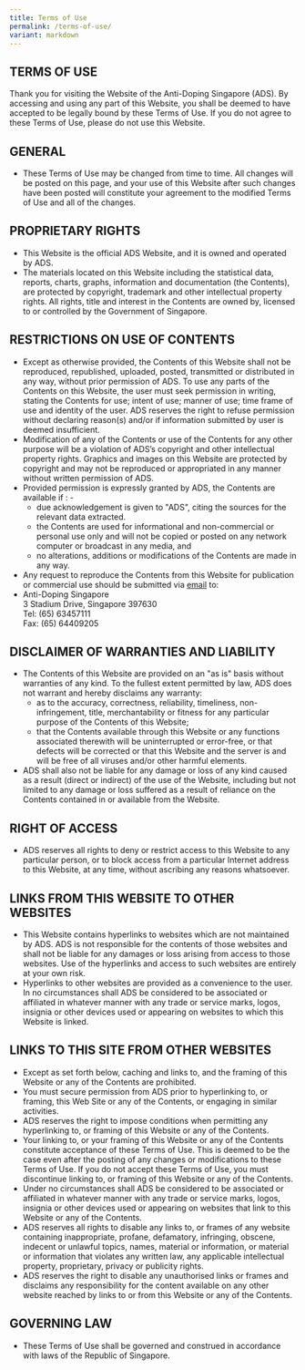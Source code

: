 ```yaml
---
title: Terms of Use
permalink: /terms-of-use/
variant: markdown
---
```

TERMS OF USE
------------

Thank you for visiting the Website of the Anti-Doping Singapore (ADS). By accessing and using any part of this Website, you shall be deemed to have accepted to be legally bound by these Terms of Use. If you do not agree to these Terms of Use, please do not use this Website.

GENERAL
-------

*   These Terms of Use may be changed from time to time. All changes will be posted on this page, and your use of this Website after such changes have been posted will constitute your agreement to the modified Terms of Use and all of the changes.

PROPRIETARY RIGHTS
------------------

*   This Website is the official ADS Website, and it is owned and operated by ADS.
*   The materials located on this Website including the statistical data, reports, charts, graphs, information and documentation (the Contents), are protected by copyright, trademark and other intellectual property rights. All rights, title and interest in the Contents are owned by, licensed to or controlled by the Government of Singapore.

RESTRICTIONS ON USE OF CONTENTS
-------------------------------

*   Except as otherwise provided, the Contents of this Website shall not be reproduced, republished, uploaded, posted, transmitted or distributed in any way, without prior permission of ADS. To use any parts of the Contents on this Website, the user must seek permission in writing, stating the Contents for use; intent of use; manner of use; time frame of use and identity of the user. ADS reserves the right to refuse permission without declaring reason(s) and/or if information submitted by user is deemed insufficient.
*   Modification of any of the Contents or use of the Contents for any other purpose will be a violation of ADS’s copyright and other intellectual property rights. Graphics and images on this Website are protected by copyright and may not be reproduced or appropriated in any manner without written permission of ADS.
*   Provided permission is expressly granted by ADS, the Contents are available if : -
    *   due acknowledgement is given to "ADS", citing the sources for the relevant data extracted.
    *   the Contents are used for informational and non-commercial or personal use only and will not be copied or posted on any network computer or broadcast in any media, and
    *   no alterations, additions or modifications of the Contents are made in any way.
*   Any request to reproduce the Contents from this Website for publication or commercial use should be submitted via [email](mailto:ads@sport.gov.sg) to:
*   Anti-Doping Singapore  
    3 Stadium Drive, Singapore 397630  
Tel: (65) 63457111  
Fax: (65) 64409205

DISCLAIMER OF WARRANTIES AND LIABILITY
--------------------------------------

*   The Contents of this Website are provided on an "as is" basis without warranties of any kind. To the fullest extent permitted by law, ADS does not warrant and hereby disclaims any warranty:
    *   as to the accuracy, correctness, reliability, timeliness, non-infringement, title, merchantability or fitness for any particular purpose of the Contents of this Website;
    *   that the Contents available through this Website or any functions associated therewith will be uninterrupted or error-free, or that defects will be corrected or that this Website and the server is and will be free of all viruses and/or other harmful elements.
*   ADS shall also not be liable for any damage or loss of any kind caused as a result (direct or indirect) of the use of the Website, including but not limited to any damage or loss suffered as a result of reliance on the Contents contained in or available from the Website.

RIGHT OF ACCESS
---------------

*   ADS reserves all rights to deny or restrict access to this Website to any particular person, or to block access from a particular Internet address to this Website, at any time, without ascribing any reasons whatsoever.

LINKS FROM THIS WEBSITE TO OTHER WEBSITES
-----------------------------------------

*   This Website contains hyperlinks to websites which are not maintained by ADS. ADS is not responsible for the contents of those websites and shall not be liable for any damages or loss arising from access to those websites. Use of the hyperlinks and access to such websites are entirely at your own risk.
*   Hyperlinks to other websites are provided as a convenience to the user. In no circumstances shall ADS be considered to be associated or affiliated in whatever manner with any trade or service marks, logos, insignia or other devices used or appearing on websites to which this Website is linked.

LINKS TO THIS SITE FROM OTHER WEBSITES
--------------------------------------

*   Except as set forth below, caching and links to, and the framing of this Website or any of the Contents are prohibited.
*   You must secure permission from ADS prior to hyperlinking to, or framing, this Web Site or any of the Contents, or engaging in similar activities.
*   ADS reserves the right to impose conditions when permitting any hyperlinking to, or framing of this Website or any of the Contents.
*   Your linking to, or your framing of this Website or any of the Contents constitute acceptance of these Terms of Use. This is deemed to be the case even after the posting of any changes or modifications to these Terms of Use. If you do not accept these Terms of Use, you must discontinue linking to, or framing of this Website or any of the Contents.
*   Under no circumstances shall ADS be considered to be associated or affiliated in whatever manner with any trade or service marks, logos, insignia or other devices used or appearing on websites that link to this Website or any of the Contents.
*   ADS reserves all rights to disable any links to, or frames of any website containing inappropriate, profane, defamatory, infringing, obscene, indecent or unlawful topics, names, material or information, or material or information that violates any written law, any applicable intellectual property, proprietary, privacy or publicity rights.
*   ADS reserves the right to disable any unauthorised links or frames and disclaims any responsibility for the content available on any other website reached by links to or from this Website or any of the Contents.

GOVERNING LAW
-------------

*   These Terms of Use shall be governed and construed in accordance with laws of the Republic of Singapore.